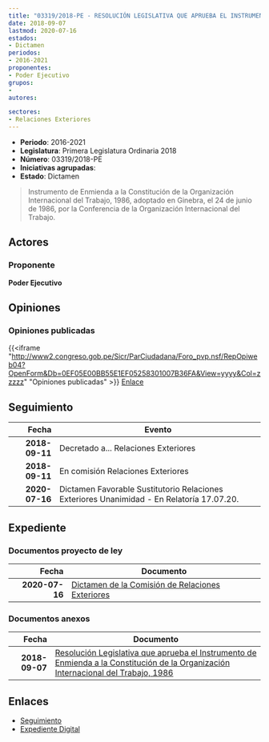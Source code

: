 ```yaml
---
title: "03319/2018-PE - RESOLUCIÓN LEGISLATIVA QUE APRUEBA EL INSTRUMENTO DE ENMIENDA A LA CONSTITUCIÓN DE LA ORGANIZACIÓN INTERNACIONAL DEL TRABAJO 1986"
date: 2018-09-07
lastmod: 2020-07-16
estados:
- Dictamen
periodos:
- 2016-2021
proponentes:
- Poder Ejecutivo
grupos:
- 
autores:

sectores:
- Relaciones Exteriores
---
```

- **Periodo**: 2016-2021
- **Legislatura**: Primera Legislatura Ordinaria 2018
- **Número**: 03319/2018-PE
- **Iniciativas agrupadas**: 
- **Estado**: Dictamen

> Instrumento de Enmienda a la Constitución de la Organización Internacional del Trabajo, 1986, adoptado en Ginebra, el 24 de junio de 1986, por la Conferencia de la Organización Internacional del Trabajo.


## Actores

### Proponente

**Poder Ejecutivo**

## Opiniones

### Opiniones publicadas

{{<iframe "http://www2.congreso.gob.pe/Sicr/ParCiudadana/Foro_pvp.nsf/RepOpiweb04?OpenForm&Db=0EF05E00BB55E1EF05258301007B36FA&View=yyyy&Col=zzzzz" "Opiniones publicadas" >}}
[Enlace](http://www2.congreso.gob.pe/Sicr/ParCiudadana/Foro_pvp.nsf/RepOpiweb04?OpenForm&Db=0EF05E00BB55E1EF05258301007B36FA&View=yyyy&Col=zzzzz)


## Seguimiento

| Fecha | Evento |
|------:|--------|
| **2018-09-11** | Decretado a... Relaciones Exteriores |
| **2018-09-11** | En comisión Relaciones Exteriores |
| **2020-07-16** | Dictamen Favorable Sustitutorio Relaciones Exteriores Unanimidad - En Relatoría 17.07.20. |

## Expediente

### Documentos proyecto de ley

| Fecha | Documento |
|------:|-----------|
| **2020-07-16** | [Dictamen de la Comisión de Relaciones Exteriores](http://www.leyes.congreso.gob.pe/Documentos/2016_2021/Dictamenes/Proyectos_de_Ley/03319DC20MAY20200716.pdf) |

### Documentos anexos

| Fecha | Documento |
|------:|-----------|
| **2018-09-07** | [Resolución Legislativa que aprueba el Instrumento de Enmienda a la Constitución de la Organización Internacional del Trabajo, 1986](http://www.leyes.congreso.gob.pe/Documentos/2016_2021/Proyectos_de_Ley_y_de_Resoluciones_Legislativas/PL0331920180907.PDF) |

## Enlaces

- [Seguimiento](http://www2.congreso.gob.pe/Sicr/TraDocEstProc/CLProLey2016.nsf/f7fff46988ca05b1052578e100829cc7/54e859c575b5c89a052583010076002b?OpenDocument)
- [Expediente Digital](http://www2.congreso.gob.pe/Sicr/TraDocEstProc/Expvirt_2011.nsf/visbusqptramdoc1621/03319?opendocument)

